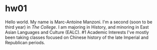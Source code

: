# hw01

Hello world. My name is Marc-Antoine Manzoni.
I'm a second (soon to be third year) in *The College*.
I am majoring in History, and minoring in East Asian Languages and Culture (EALC).
#1 Academic Interests
I've mostly been taking classes focused on Chinese history of the late Imperial and Republican periods.


